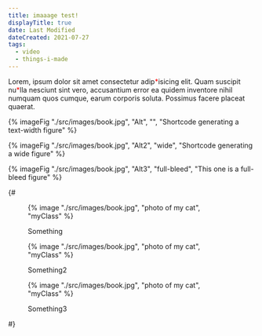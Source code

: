 ```yaml
---
title: imaaage test!
displayTitle: true
date: Last Modified
dateCreated: 2021-07-27
tags:
  - video
  - things-i-made
---
```

Lorem, ipsum dolor sit amet consectetur adip<span style="color:red;">\*</span>isicing elit. Quam suscipit nu<span style="color:red;">\*</span>lla nesciunt sint vero, accusantium error ea quidem inventore nihil numquam quos cumque, earum corporis soluta. Possimus facere placeat quaerat.

{% imageFig "./src/images/book.jpg", "Alt", "", "Shortcode generating a text-width figure" %}

{% imageFig "./src/images/book.jpg", "Alt2", "wide", "Shortcode generating a wide figure" %}

{% imageFig "./src/images/book.jpg", "Alt3", "full-bleed", "This one is a full-bleed figure" %}

<!-- {% image "./src/images/book.jpg", "photo of my cat", "" %}

{% image "./src/images/book.jpg", "photo of my cat", "wide" %}

{% image "./src/images/book.jpg", "photo of my cat", "full-bleed" %} -->

{#
<figure>

{% image "./src/images/book.jpg", "photo of my cat", "myClass" %}

<figcaption>

Something

</figcaption>

</figure>

<figure class="wide">

{% image "./src/images/book.jpg", "photo of my cat", "myClass" %}

<figcaption>

Something2

</figcaption>

</figure>

<figure class="full-bleed">

{% image "./src/images/book.jpg", "photo of my cat", "myClass" %}

<figcaption>

Something3

</figcaption>

</figure>
#}

